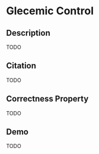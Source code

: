 # Glecemic Control

## Description

TODO

## Citation

TODO

## Correctness Property

TODO

## Demo

TODO